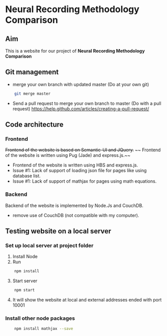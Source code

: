 # Neural Recording Methodology Comparison

## Aim
This is a website for our project of __Neural Recording Methodology Comparison__


## Git management
* merge your own branch with updated master (Do at your own git)
```bash
    git merge master
```
* Send a pull request to merge your own branch to master (Do with a pull request)
https://help.github.com/articles/creating-a-pull-request/


## Code architecture
### Frontend
~~Frontend of the website is based on Semantic-UI and JQuery.~~
~~ Frontend of the website is written using Pug (Jade) and express.js.~~
* Frontend of the website is written using HBS and express.js.
* Issue #1: Lack of support of loading json file for pages like using database list.
* Issue #1: Lack of support of mathjax for pages using math equations.

### Backend
Backend of the website is implemented by Node.Js and CouchDB.

* remove use of CouchDB (not compatible with my computer).

## Testing website on a local server

### Set up local server at project folder
1. Install Node
2. Run
```bash
    npm install
```
3. Start server
```bash
    npm start
```
4. It will show the website at local and external addresses ended with port 10001

### Install other node packages

```bash
    npm install mathjax --save
```
